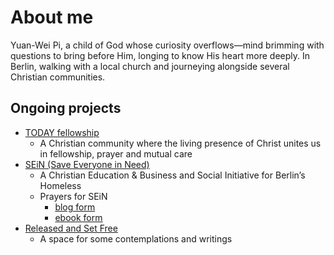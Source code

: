 # About me

Yuan-Wei Pi, a child of God whose curiosity overflows—mind brimming with questions to bring before Him, longing to know His heart more deeply.
In Berlin, walking with a local church and journeying alongside several Christian communities.

## Ongoing projects
- [TODAY fellowship](https://www.today-fellowship.online/)
    - A Christian community where the living presence of Christ unites us in fellowship, prayer and mutual care
- [SEiN (Save Everyone in Need)](https://www.sein-live.com/)
    - A Christian Education & Business and Social Initiative for Berlin’s Homeless
    - Prayers for SEiN
        - [blog form](https://www.sein-live.com/prayers)
        - [ebook form](https://ywp-sein.github.io/sein_prayers)
- [Released and Set Free](https://ywp-sein.github.io/released_and_set_free)
    - A space for some contemplations and writings